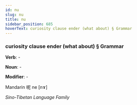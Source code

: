 ```yaml
---
id: nu
slug: nu
title: nu
sidebar_position: 685
hoverText: curiosity clause ender (what about) § Grammar
---
```


### curiosity clause ender (what about) § Grammar

**Verb**: -

**Noun**: -

**Modifier**: -

Mandarin 呢 ne [nɤ]

*Sino-Tibetan Language Family*